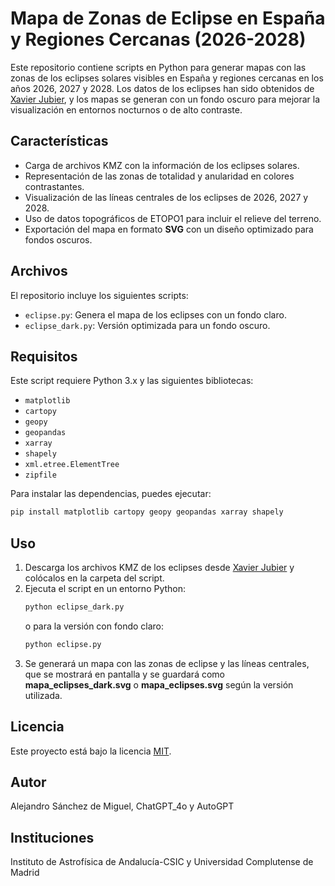 # Mapa de Zonas de Eclipse en España y Regiones Cercanas (2026-2028)

Este repositorio contiene scripts en Python para generar mapas con las zonas de los eclipses solares visibles en España y regiones cercanas en los años 2026, 2027 y 2028. Los datos de los eclipses han sido obtenidos de [Xavier Jubier](http://xjubier.free.fr/en/site_pages/SolarEclipsesGoogleEarth.html), y los mapas se generan con un fondo oscuro para mejorar la visualización en entornos nocturnos o de alto contraste.

## Características
- Carga de archivos KMZ con la información de los eclipses solares.
- Representación de las zonas de totalidad y anularidad en colores contrastantes.
- Visualización de las líneas centrales de los eclipses de 2026, 2027 y 2028.
- Uso de datos topográficos de ETOPO1 para incluir el relieve del terreno.
- Exportación del mapa en formato **SVG** con un diseño optimizado para fondos oscuros.

## Archivos
El repositorio incluye los siguientes scripts:
- `eclipse.py`: Genera el mapa de los eclipses con un fondo claro.
- `eclipse_dark.py`: Versión optimizada para un fondo oscuro.

## Requisitos
Este script requiere Python 3.x y las siguientes bibliotecas:
- `matplotlib`
- `cartopy`
- `geopy`
- `geopandas`
- `xarray`
- `shapely`
- `xml.etree.ElementTree`
- `zipfile`

Para instalar las dependencias, puedes ejecutar:
```bash
pip install matplotlib cartopy geopy geopandas xarray shapely
```

## Uso
1. Descarga los archivos KMZ de los eclipses desde [Xavier Jubier](http://xjubier.free.fr/en/site_pages/SolarEclipsesGoogleEarth.html) y colócalos en la carpeta del script.
2. Ejecuta el script en un entorno Python:
   ```bash
   python eclipse_dark.py
   ```
   o para la versión con fondo claro:
   ```bash
   python eclipse.py
   ```
3. Se generará un mapa con las zonas de eclipse y las líneas centrales, que se mostrará en pantalla y se guardará como **mapa_eclipses_dark.svg** o **mapa_eclipses.svg** según la versión utilizada.

## Licencia
Este proyecto está bajo la licencia [MIT](LICENSE).

## Autor
Alejandro Sánchez de Miguel, ChatGPT_4o y AutoGPT

## Instituciones
Instituto de Astrofísica de Andalucía-CSIC y Universidad Complutense de Madrid

